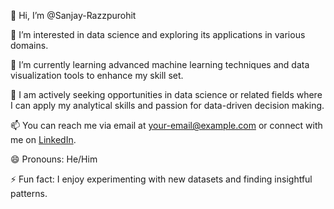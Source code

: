 👋 Hi, I’m @Sanjay-Razzpurohit

👀 I’m interested in data science and exploring its applications in various domains.

🌱 I’m currently learning advanced machine learning techniques and data visualization tools to enhance my skill set.

💼 I am actively seeking opportunities in data science or related fields where I can apply my analytical skills and passion for data-driven decision making.

📫 You can reach me via email at [your-email@example.com](mailto:your-email@example.com) or connect with me on [LinkedIn](https://www.linkedin.com/in/your-linkedin-profile).

😄 Pronouns: He/Him

⚡ Fun fact: I enjoy experimenting with new datasets and finding insightful patterns.

<!---
Sanjay-Razzpurohit/Sanjay-Razzpurohit is a ✨ special ✨ repository because its README.md file showcases my interest in data science and my readiness for career opportunities in this field.
You can click the Preview link to take a look at my profile and explore more about my skills and projects.
--->
